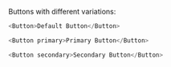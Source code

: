 Buttons with different variations:

```js
<Button>Default Button</Button>
```

```js
<Button primary>Primary Button</Button>
```

```js
<Button secondary>Secondary Button</Button>
```
